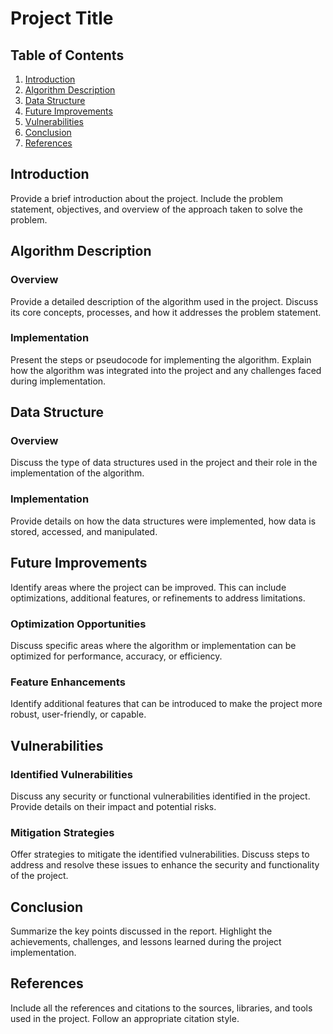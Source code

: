 # Project Title

## Table of Contents
1. [Introduction](#introduction)
2. [Algorithm Description](#algorithm-description)
3. [Data Structure](#data-structure)
4. [Future Improvements](#future-improvements)
5. [Vulnerabilities](#vulnerabilities)
6. [Conclusion](#conclusion)
7. [References](#references)

## Introduction
Provide a brief introduction about the project. Include the problem statement, objectives, and overview of the approach taken to solve the problem.

## Algorithm Description
### Overview
Provide a detailed description of the algorithm used in the project. Discuss its core concepts, processes, and how it addresses the problem statement.

### Implementation
Present the steps or pseudocode for implementing the algorithm. Explain how the algorithm was integrated into the project and any challenges faced during implementation.

## Data Structure
### Overview
Discuss the type of data structures used in the project and their role in the implementation of the algorithm.

### Implementation
Provide details on how the data structures were implemented, how data is stored, accessed, and manipulated.

## Future Improvements
Identify areas where the project can be improved. This can include optimizations, additional features, or refinements to address limitations.

### Optimization Opportunities
Discuss specific areas where the algorithm or implementation can be optimized for performance, accuracy, or efficiency.

### Feature Enhancements
Identify additional features that can be introduced to make the project more robust, user-friendly, or capable.

## Vulnerabilities
### Identified Vulnerabilities
Discuss any security or functional vulnerabilities identified in the project. Provide details on their impact and potential risks.

### Mitigation Strategies
Offer strategies to mitigate the identified vulnerabilities. Discuss steps to address and resolve these issues to enhance the security and functionality of the project.

## Conclusion
Summarize the key points discussed in the report. Highlight the achievements, challenges, and lessons learned during the project implementation.

## References
Include all the references and citations to the sources, libraries, and tools used in the project. Follow an appropriate citation style.


